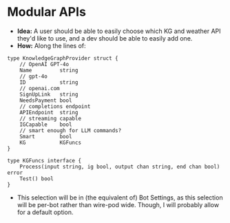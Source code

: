 # Modular APIs

- **Idea:** A user should be able to easily choose which KG and weather API they'd like to use, and a dev should be able to easily add one.
- **How:** Along the lines of:
```
type KnowledgeGraphProvider struct {
    // OpenAI GPT-4o
	Name         string
    // gpt-4o
    ID           string
    // openai.com
	SignUpLink   string
	NeedsPayment bool
    // completions endpoint
	APIEndpoint  string
	// streaming capable
	IGCapable    bool
    // smart enough for LLM commands?
    Smart        bool
    KG           KGFuncs
}

type KGFuncs interface {
    Process(input string, ig bool, output chan string, end chan bool) error
    Test() bool
}
```
- This selection will be in (the equivalent of) Bot Settings, as this selection will be per-bot rather than wire-pod wide. Though, I will probably allow for a default option.